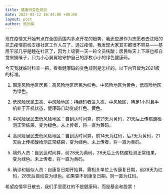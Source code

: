 ```yaml
---
title: 健康码变色规则
date: 2022-03-12 16:44:00 +08:00
layout: post
author: 熊的猫
---
```


现在疫情又开始有点在全国范围内多点开花的趋势，我还应邀作为志愿者去沈阳的抗击疫情前线支援社区工作人员了。透过疫情，我发现大家其实都很不容易——基层干部几乎是睡在社区了，因为上级要一天一轮全员核酸；居民每天上下班也都自觉来捅嗓子，只为小心翼翼地守护自己的那枚小小的绿色健康码。

今天我就临时科普一把，看看健康码的变色规则是怎样的。以下内容皆为2021版的标准。

1. 固定风险地区居民：高风险地区居民为红色，中风险地区为黄色，低风险地区为绿色。

2. 低风险居民去高、中风险地区：持绿码者进入高、中风险区，待足1小时且手机处于开机状态，健康码自动变成红色、黄色。

3. 中风险居民去低风险地区：自到达时间算，前21天为黄码，21天后上传核酸检测正常结果，变为绿色。未上传者，将一直为黄码。

4. 高风险居民去低风险地区：自到达时间算，前14天为红码，后7天为黄码，21天后上传核酸检测正常结果，变为绿色。未上传者，将一直为黄码。

5. 境外人员：自到达时间算，前28天为黄码，28天后上传核酸检测正常结果，变为绿色。未上传者，将一直为黄码。

6. 确诊和疑似人员：自康复日期开始算，需相关单位上传康复日期，前28天为红码，28天后自动变为绿色。如果查不到康复日期，则一直为红码。

希望疫情早日散去，我们手里面红的不是健康码，而是基金和股票！
